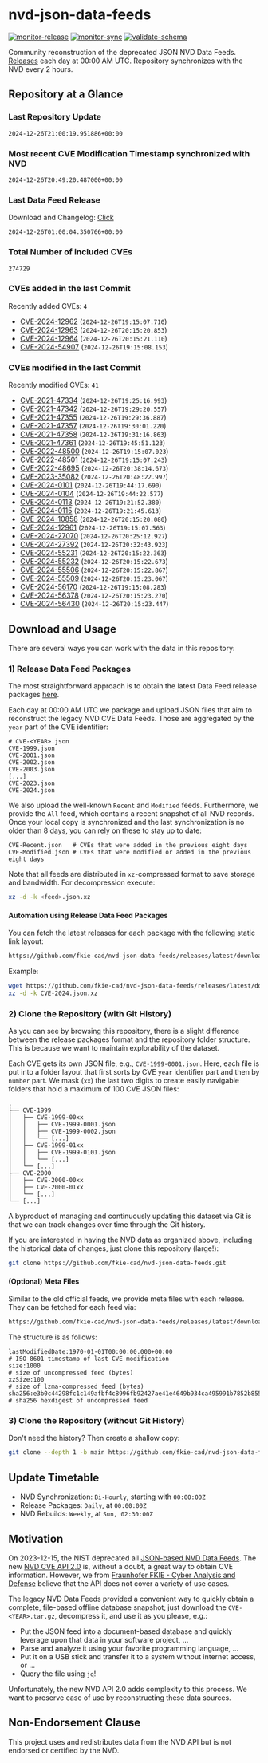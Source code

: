 # nvd-json-data-feeds

[![monitor-release](https://github.com/fkie-cad/nvd-json-data-feeds/actions/workflows/monitor_release.yml/badge.svg)](https://github.com/fkie-cad/nvd-json-data-feeds/actions/workflows/monitor_release.yml)
[![monitor-sync](https://github.com/fkie-cad/nvd-json-data-feeds/actions/workflows/monitor_sync.yml/badge.svg)](https://github.com/fkie-cad/nvd-json-data-feeds/actions/workflows/monitor_sync.yml)
[![validate-schema](https://github.com/fkie-cad/nvd-json-data-feeds/actions/workflows/validate_schema.yml/badge.svg)](https://github.com/fkie-cad/nvd-json-data-feeds/actions/workflows/validate_schema.yml)

Community reconstruction of the deprecated JSON NVD Data Feeds.
[Releases](https://github.com/fkie-cad/nvd-json-data-feeds/releases/latest) each day at 00:00 AM UTC.
Repository synchronizes with the NVD every 2 hours.

## Repository at a Glance

### Last Repository Update

```plain
2024-12-26T21:00:19.951886+00:00
```

### Most recent CVE Modification Timestamp synchronized with NVD

```plain
2024-12-26T20:49:20.487000+00:00
```

### Last Data Feed Release

Download and Changelog: [Click](https://github.com/fkie-cad/nvd-json-data-feeds/releases/latest)

```plain
2024-12-26T01:00:04.350766+00:00
```

### Total Number of included CVEs

```plain
274729
```

### CVEs added in the last Commit

Recently added CVEs: `4`

- [CVE-2024-12962](CVE-2024/CVE-2024-129xx/CVE-2024-12962.json) (`2024-12-26T19:15:07.710`)
- [CVE-2024-12963](CVE-2024/CVE-2024-129xx/CVE-2024-12963.json) (`2024-12-26T20:15:20.853`)
- [CVE-2024-12964](CVE-2024/CVE-2024-129xx/CVE-2024-12964.json) (`2024-12-26T20:15:21.110`)
- [CVE-2024-54907](CVE-2024/CVE-2024-549xx/CVE-2024-54907.json) (`2024-12-26T19:15:08.153`)


### CVEs modified in the last Commit

Recently modified CVEs: `41`

- [CVE-2021-47334](CVE-2021/CVE-2021-473xx/CVE-2021-47334.json) (`2024-12-26T19:25:16.993`)
- [CVE-2021-47342](CVE-2021/CVE-2021-473xx/CVE-2021-47342.json) (`2024-12-26T19:29:20.557`)
- [CVE-2021-47355](CVE-2021/CVE-2021-473xx/CVE-2021-47355.json) (`2024-12-26T19:29:36.887`)
- [CVE-2021-47357](CVE-2021/CVE-2021-473xx/CVE-2021-47357.json) (`2024-12-26T19:30:01.220`)
- [CVE-2021-47358](CVE-2021/CVE-2021-473xx/CVE-2021-47358.json) (`2024-12-26T19:31:16.863`)
- [CVE-2021-47361](CVE-2021/CVE-2021-473xx/CVE-2021-47361.json) (`2024-12-26T19:45:51.123`)
- [CVE-2022-48500](CVE-2022/CVE-2022-485xx/CVE-2022-48500.json) (`2024-12-26T19:15:07.023`)
- [CVE-2022-48501](CVE-2022/CVE-2022-485xx/CVE-2022-48501.json) (`2024-12-26T19:15:07.243`)
- [CVE-2022-48695](CVE-2022/CVE-2022-486xx/CVE-2022-48695.json) (`2024-12-26T20:38:14.673`)
- [CVE-2023-35082](CVE-2023/CVE-2023-350xx/CVE-2023-35082.json) (`2024-12-26T20:48:22.997`)
- [CVE-2024-0101](CVE-2024/CVE-2024-01xx/CVE-2024-0101.json) (`2024-12-26T19:44:17.690`)
- [CVE-2024-0104](CVE-2024/CVE-2024-01xx/CVE-2024-0104.json) (`2024-12-26T19:44:22.577`)
- [CVE-2024-0113](CVE-2024/CVE-2024-01xx/CVE-2024-0113.json) (`2024-12-26T19:21:52.380`)
- [CVE-2024-0115](CVE-2024/CVE-2024-01xx/CVE-2024-0115.json) (`2024-12-26T19:21:45.613`)
- [CVE-2024-10858](CVE-2024/CVE-2024-108xx/CVE-2024-10858.json) (`2024-12-26T20:15:20.080`)
- [CVE-2024-12961](CVE-2024/CVE-2024-129xx/CVE-2024-12961.json) (`2024-12-26T19:15:07.563`)
- [CVE-2024-27070](CVE-2024/CVE-2024-270xx/CVE-2024-27070.json) (`2024-12-26T20:25:12.927`)
- [CVE-2024-27392](CVE-2024/CVE-2024-273xx/CVE-2024-27392.json) (`2024-12-26T20:32:43.923`)
- [CVE-2024-55231](CVE-2024/CVE-2024-552xx/CVE-2024-55231.json) (`2024-12-26T20:15:22.363`)
- [CVE-2024-55232](CVE-2024/CVE-2024-552xx/CVE-2024-55232.json) (`2024-12-26T20:15:22.673`)
- [CVE-2024-55506](CVE-2024/CVE-2024-555xx/CVE-2024-55506.json) (`2024-12-26T20:15:22.867`)
- [CVE-2024-55509](CVE-2024/CVE-2024-555xx/CVE-2024-55509.json) (`2024-12-26T20:15:23.067`)
- [CVE-2024-56170](CVE-2024/CVE-2024-561xx/CVE-2024-56170.json) (`2024-12-26T19:15:08.283`)
- [CVE-2024-56378](CVE-2024/CVE-2024-563xx/CVE-2024-56378.json) (`2024-12-26T20:15:23.270`)
- [CVE-2024-56430](CVE-2024/CVE-2024-564xx/CVE-2024-56430.json) (`2024-12-26T20:15:23.447`)


## Download and Usage

There are several ways you can work with the data in this repository:

### 1) Release Data Feed Packages

The most straightforward approach is to obtain the latest Data Feed release packages [here](https://github.com/fkie-cad/nvd-json-data-feeds/releases/latest).

Each day at 00:00 AM UTC we package and upload JSON files that aim to reconstruct the legacy NVD CVE Data Feeds.
Those are aggregated by the `year` part of the CVE identifier:

```
# CVE-<YEAR>.json
CVE-1999.json
CVE-2001.json
CVE-2002.json
CVE-2003.json
[...]
CVE-2023.json
CVE-2024.json
```

We also upload the well-known `Recent` and `Modified` feeds.
Furthermore, we provide the `All` feed, which contains a recent snapshot of all NVD records.
Once your local copy is synchronized and the last synchronization is no older than 8 days, you can rely on these to stay up to date:

```plain
CVE-Recent.json   # CVEs that were added in the previous eight days
CVE-Modified.json # CVEs that were modified or added in the previous eight days
```

Note that all feeds are distributed in `xz`-compressed format to save storage and bandwidth.
For decompression execute:

```sh
xz -d -k <feed>.json.xz
```

#### Automation using Release Data Feed Packages

You can fetch the latest releases for each package with the following static link layout:

```sh
https://github.com/fkie-cad/nvd-json-data-feeds/releases/latest/download/CVE-<YEAR>.json.xz
```

Example:

```sh
wget https://github.com/fkie-cad/nvd-json-data-feeds/releases/latest/download/CVE-2024.json.xz
xz -d -k CVE-2024.json.xz
```

### 2) Clone the Repository (with Git History)

As you can see by browsing this repository, there is a slight difference between the release packages format and the repository folder structure.
This is because we want to maintain explorability of the dataset.

Each CVE gets its own JSON file, e.g., `CVE-1999-0001.json`.
Here, each file is put into a folder layout that first sorts by CVE `year` identifier part and then by `number` part.
We mask (`xx`) the last two digits to create easily navigable folders that hold a maximum of 100 CVE JSON files:

```plain
.
├── CVE-1999
│   ├── CVE-1999-00xx
│   │   ├── CVE-1999-0001.json
│   │   ├── CVE-1999-0002.json
│   │   └── [...]
│   ├── CVE-1999-01xx
│   │   ├── CVE-1999-0101.json
│   │   └── [...]
│   └── [...]
├── CVE-2000
│   ├── CVE-2000-00xx
│   ├── CVE-2000-01xx
│   └── [...]
└── [...]
```

A byproduct of managing and continuously updating this dataset via Git is that we can track changes over time through the Git history.

If you are interested in having the NVD data as organized above, including the historical data of changes, just clone this repository (large!):

```sh
git clone https://github.com/fkie-cad/nvd-json-data-feeds.git
```

#### (Optional) Meta Files

Similar to the old official feeds, we provide meta files with each release. They can be fetched for each feed via:

```sh
https://github.com/fkie-cad/nvd-json-data-feeds/releases/latest/download/CVE-<YEAR>.meta
```

The structure is as follows:

```plain
lastModifiedDate:1970-01-01T00:00:00.000+00:00                          # ISO 8601 timestamp of last CVE modification
size:1000                                                               # size of uncompressed feed (bytes)
xzSize:100                                                              # size of lzma-compressed feed (bytes)
sha256:e3b0c44298fc1c149afbf4c8996fb92427ae41e4649b934ca495991b7852b855 # sha256 hexdigest of uncompressed feed
```

### 3) Clone the Repository (without Git History)

Don't need the history? Then create a shallow copy:

```sh
git clone --depth 1 -b main https://github.com/fkie-cad/nvd-json-data-feeds.git
```


## Update Timetable

* NVD Synchronization: `Bi-Hourly`, starting with `00:00:00Z`
* Release Packages: `Daily`, at `00:00:00Z`
* NVD Rebuilds: `Weekly`, at `Sun, 02:30:00Z`


## Motivation

On 2023-12-15, the NIST deprecated all [JSON-based NVD Data Feeds](https://nvd.nist.gov/vuln/data-feeds#divRetirementBanner-1).
The new [NVD CVE API 2.0](https://nvd.nist.gov/developers/vulnerabilities) is, without a doubt, a great way to obtain CVE information.
However, we from [Fraunhofer FKIE - Cyber Analysis and Defense](https://www.fkie.fraunhofer.de/en/departments/cad.html) believe that the API does not cover a variety of use cases.

The legacy NVD Data Feeds provided a convenient way to quickly obtain a complete, file-based offline database snapshot; just download the `CVE-<YEAR>.tar.gz`, decompress it, and use it as you please, e.g.:

- Put the JSON feed into a document-based database and quickly leverage upon that data in your software project, ...
- Parse and analyze it using your favorite programming language, ...
- Put it on a USB stick and transfer it to a system without internet access, or ...
- Query the file using `jq`!

Unfortunately, the new NVD API 2.0 adds complexity to this process.
We want to preserve ease of use by reconstructing these data sources.

## Non-Endorsement Clause

This project uses and redistributes data from the NVD API but is not endorsed or certified by the NVD.
